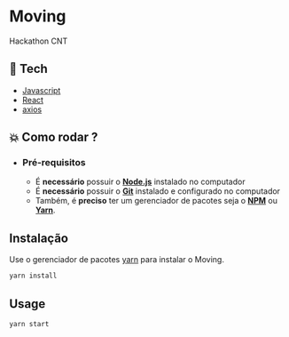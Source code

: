 # Moving

Hackathon CNT

## :rocket: Tech

- [Javascript](https://www.javascript.com/)
- [React](https://pt-br.reactjs.org/)
- [axios](https://github.com/axios/axios)

## :boom: Como rodar ?

- ### **Pré-requisitos**

  - É **necessário** possuir o **[Node.js](https://nodejs.org/en/)** instalado no computador
  - É **necessário** possuir o **[Git](https://git-scm.com/)** instalado e configurado no computador
  - Também, é **preciso** ter um gerenciador de pacotes seja o **[NPM](https://www.npmjs.com/)** ou **[Yarn](https://yarnpkg.com/)**.

## Instalação

Use o gerenciador de pacotes [yarn](https://yarnpkg.com/) para instalar o Moving.

```bash
yarn install
```

## Usage

```bash
yarn start
```

